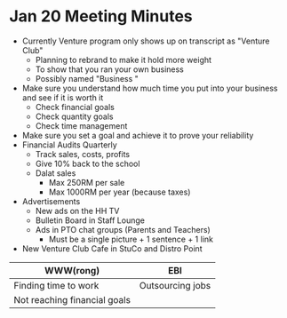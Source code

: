 # Jan 20 Meeting Minutes
- Currently Venture program only shows up on transcript as "Venture Club"
	- Planning to rebrand to make it hold more weight
	- To show that you ran your own business
	- Possibly named "Business "
- Make sure you understand how much time you put into your business and see if it is worth it
	- Check financial goals
	- Check quantity goals
	- Check time management
- Make sure you set a goal and achieve it to prove your reliability
- Financial Audits Quarterly
	- Track sales, costs, profits
	- Give 10% back to the school
	- Dalat sales
		- Max 250RM per sale
		- Max 1000RM per year (because taxes)
- Advertisements
	- New ads on the HH TV
	- Bulletin Board in Staff Lounge
	- Ads in PTO chat groups (Parents and Teachers)
		- Must be a single picture + 1 sentence + 1 link
- New Venture Club Cafe in StuCo and Distro Point

| WWW(rong)                    | EBI              |
| ---------------------------- | ---------------- |
| Finding time to work         | Outsourcing jobs |
| Not reaching financial goals |                  |